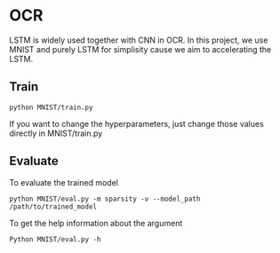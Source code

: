 # OCR 
LSTM is widely used together with CNN in OCR. In this project, we use MNIST and purely LSTM for simplisity cause we aim to accelerating the LSTM.


## Train

```
python MNIST/train.py 
```
If you want to change the hyperparameters, just change those values directly in MNIST/train.py

## Evaluate

To evaluate the trained model  
```
python MNIST/eval.py -m sparsity -v --model_path /path/to/trained_model
```

To get the help information about the argument 
```
Python MNIST/eval.py -h
```
